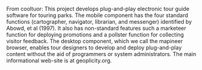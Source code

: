 From cooltuor:
This project develops plug-and-play electronic tour guide software for touring parks. The mobile component has the four standard functions (cartographer, navigator, librarian, and messenger) identified by Abowd, et al (1997). It also has non-standard features such a marketeer function for deploying promotions and a pollster function for collecting visitor feedback. The desktop component, which we call the mapineer browser, enables tour designers to develop and deploy plug-and-play content without the aid of programmers or system administrators. The main informational web-site is at geoplicity.org.